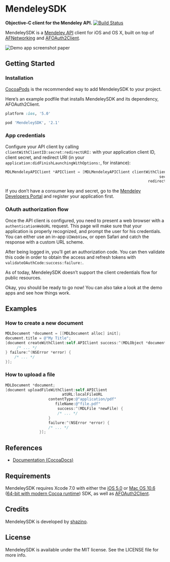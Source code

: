 # MendeleySDK
**Objective-C client for the Mendeley API.**
[![Build Status](https://travis-ci.org/shazino/MendeleySDK.png?branch=master)](https://travis-ci.org/shazino/MendeleySDK)

MendeleySDK is a [Mendeley API](http://dev.mendeley.com) client for iOS and OS X, built on top of [AFNetworking](http://www.github.com/AFNetworking/AFNetworking) and [AFOAuth2Client](http://www.github.com/AFNetworking/AFOAuth2Client).

![Demo app screenshot paper](https://github.com/shazino/MendeleySDK/wiki/images/demo-app-screenshot-paper.png) 


## Getting Started

### Installation

[CocoaPods](http://cocoapods.org) is the recommended way to add MendeleySDK to your project.

Here’s an example podfile that installs MendeleySDK and its dependency, AFOAuth2Client. 

```ruby
platform :ios, '5.0'

pod 'MendeleySDK', '2.1'
```

### App credentials

Configure your API client by calling `clientWithClientID:secret:redirectURI:` with your application client ID, client secret, and redirect URI (in your `application:didFinishLaunchingWithOptions:`, for instance):

```objective-c
MDLMendeleyAPIClient *APIClient = [MDLMendeleyAPIClient clientWithClientID:@"###my_client_ID###"
                                                                    secret:@"###my_client_secret###"
                                                               redirectURI:@"###mdl-custom-scheme://oauth?###"];
```

If you don’t have a consumer key and secret, go to the [Mendeley Developers Portal](http://dev.mendeley.com) and register your application first.


### OAuth authorization flow

Once the API client is configured, you need to present a web browser with a `authenticationWebURL` request. This page will make sure that your application is properly recognized, and prompt the user for his credentials. You can either use an in-app `UIWebView`, or open Safari and catch the response with a custom URL scheme. 

After being logged in, you’ll get an authorization code. You can then validate this code in order to obtain the access and refresh tokens with `validateOAuthCode:success:failure:`.

As of today, MendeleySDK doesn’t support the client credentials flow for public resources.

Okay, you should be ready to go now! You can also take a look at the demo apps and see how things work.


## Examples

### How to create a new document

```objective-c
MDLDocument *document = [[MDLDocument alloc] init];
document.title = @"My Title";
[document createWithClient:self.APIClient success:^(MDLObject *document) {
     /* ... */
} failure:^(NSError *error) {
    /* ... */
}];
```

### How to upload a file

```objective-c
MDLDocument *document;
[document uploadFileWithClient:self.APIClient 
                         atURL:localFileURL
                   contentType:@"application/pdf"
                      fileName:@"file.pdf"
                       success:^(MDLFile *newFile) {
                       /* ... */
                   } 
                   failure:^(NSError *error) {
                   /* ... */
               }];
```


## References

- [Documentation (CocoaDocs)](http://cocoadocs.org/docsets/MendeleySDK)


## Requirements

MendeleySDK requires Xcode 7.0 with either the
 [iOS 5.0](http://developer.apple.com/library/ios/#releasenotes/General/WhatsNewIniPhoneOS/Articles/iOS5.html)
 or [Mac OS 10.6](http://developer.apple.com/library/mac/#releasenotes/MacOSX/WhatsNewInOSX/Articles/MacOSX10_6.html#//apple_ref/doc/uid/TP40008898-SW7)
 ([64-bit with modern Cocoa runtime](https://developer.apple.com/library/mac/#documentation/Cocoa/Conceptual/ObjCRuntimeGuide/Articles/ocrtVersionsPlatforms.html)) SDK,
 as well as [AFOAuth2Client](https://github.com/AFNetworking/AFOAuth2Client).


## Credits

MendeleySDK is developed by [shazino](http://www.shazino.com).


## License

MendeleySDK is available under the MIT license. See the LICENSE file for more info.
